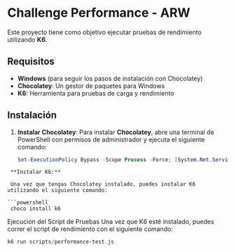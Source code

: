 # Challenge Performance - ARW

Este proyecto tiene como objetivo ejecutar pruebas de rendimiento utilizando **K6**.

## Requisitos

- **Windows** (para seguir los pasos de instalación con Chocolatey)
- **Chocolatey**: Un gestor de paquetes para Windows
- **K6**: Herramienta para pruebas de carga y rendimiento

## Instalación

1. **Instalar Chocolatey**:
   Para instalar **Chocolatey**, abre una terminal de PowerShell con permisos de administrador y ejecuta el siguiente comando:

   ```powershell
   Set-ExecutionPolicy Bypass -Scope Process -Force; [System.Net.ServicePointManager]::SecurityProtocol = [System.Net.SecurityProtocolType]::Tls12; iex ((New-Object System.Net.WebClient).DownloadString('https://community.chocolatey.org/install.ps1'))
   
```
 **Instalar K6:**

 Una vez que tengas Chocolatey instalado, puedes instalar K6 utilizando el siguiente comando:

```powershell
 choco install k6
```
Ejecución del Script de Pruebas
Una vez que K6 esté instalado, puedes correr el script de rendimiento con el siguiente comando:

```powershell
k6 run scripts/performance-test.js
```